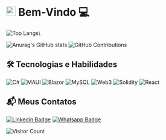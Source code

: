# <img src="https://media.giphy.com/media/hvRJCLFzcasrR4ia7z/giphy.gif" width="25px"> Bem-Vindo  💻  

![Top Langs](https://github-readme-stats.vercel.app/api/top-langs/?username=cleberlucas&theme=tokyonight)\

![Anurag's GitHub stats](https://github-readme-stats.vercel.app/api?username=cleberlucas&show_icons=true&theme=tokyonight)
![GitHub Contributions](https://github-readme-streak-stats.herokuapp.com/?user=cleberlucas&theme=tokyonight)

## 🛠️ Tecnologias e Habilidades
![C#](https://img.shields.io/badge/C%23-239120?style=for-the-badge&logo=c-sharp&logoColor=white)
![MAUI](https://img.shields.io/badge/MAUI-5E2A84?style=for-the-badge&logo=maui&logoColor=white)
![Blazor](https://img.shields.io/badge/Blazor-5A2A84?style=for-the-badge&logo=blazor&logoColor=white)
![MySQL](https://img.shields.io/badge/MySQL-4479A1?style=for-the-badge&logo=mysql&logoColor=white)
![Web3](https://img.shields.io/badge/Web3-652F6F?style=for-the-badge&logo=ethereum&logoColor=white)
![Solidity](https://img.shields.io/badge/Solidity-363636?style=for-the-badge&logo=solidity&logoColor=white)
![React](https://img.shields.io/badge/React-61DAFB?style=for-the-badge&logo=react&logoColor=black)

## 📬 Meus Contatos
[![Linkedin Badge](https://img.shields.io/badge/LinkedIn-0077B5?style=for-the-badge&logo=linkedin&logoColor=white&link=https://www.linkedin.com/in/cleber-lucas-599bb11b2/)](https://www.linkedin.com/in/cleber-lucas-599bb11b2/)
[![Whatsapp Badge](https://img.shields.io/badge/WhatsApp-25D366?style=for-the-badge&logo=whatsapp&logoColor=white&link=https://api.whatsapp.com/send?phone=5535997518278)](https://api.whatsapp.com/send?phone=5535997518278)

![Visitor Count](https://profile-counter.glitch.me/cleberlucas/count.svg)
